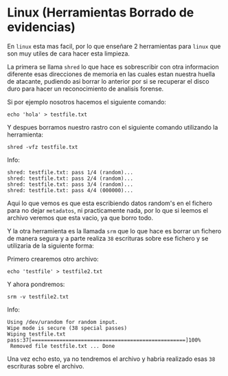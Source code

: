 # Linux (Herramientas Borrado de evidencias)

En `linux` esta mas facil, por lo que enseñare 2 herramientas para `linux` que son muy utiles de cara hacer esta limpieza.

La primera se llama `shred` lo que hace es sobrescribir con otra informacion diferente esas direcciones de memoria en las cuales estan nuestra huella de atacante, pudiendo asi borrar lo anterior por si se recuperar el disco duro para hacer un reconocimiento de analisis forense.

Si por ejemplo nosotros hacemos el siguiente comando:

```shell
echo 'hola' > testfile.txt
```

Y despues borramos nuestro rastro con el siguiente comando utilizando la herramienta:

```shell
shred -vfz testfile.txt
```

Info:

```
shred: testfile.txt: pass 1/4 (random)...
shred: testfile.txt: pass 2/4 (random)...
shred: testfile.txt: pass 3/4 (random)...
shred: testfile.txt: pass 4/4 (000000)...
```

Aqui lo que vemos es que esta escribiendo datos random's en el fichero para no dejar `metadatos`, ni practicamente nada, por lo que si leemos el archivo veremos que esta vacio, ya que borro todo.

Y la otra herramienta es la llamada `srm` que lo que hace es borrar un fichero de manera segura y a parte realiza `38` escrituras sobre ese fichero y se utilizaria de la siguiente forma:

Primero crearemos otro archivo:

```shell
echo 'testfile' > testfile2.txt
```

Y ahora pondremos:

```shell
srm -v testfile2.txt
```

Info:

```
Using /dev/urandom for random input.
Wipe mode is secure (38 special passes)
Wiping testfile.txt 
pass:37[==================================================]100%
 Removed file testfile.txt ... Done
```

Una vez echo esto, ya no tendremos el archivo y habria realizado esas `38` escrituras sobre el archivo.
